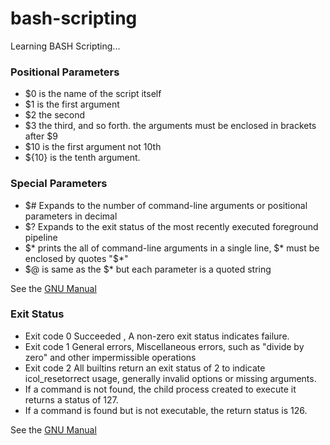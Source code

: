 # bash-scripting

Learning BASH Scripting...

### Positional Parameters

- \$0 is the name of the script itself
- \$1 is the first argument
- \$2 the second
- \$3 the third, and so forth. the arguments must be enclosed in brackets after \$9
- \$10 is the first argument not 10th
- \${10} is the tenth argument.

### Special Parameters

- \$# Expands to the number of command-line arguments or positional parameters in decimal
- \$? Expands to the exit status of the most recently executed foreground pipeline
- \$\* prints the all of command-line arguments in a single line, $* must be enclosed by quotes "$\*"
- $@ is same as the $\* but each parameter is a quoted string

See the [GNU Manual](https://www.gnu.org/software/bash/manual/bashref.html#Special-Parameters)

### Exit Status

- Exit code 0 Succeeded , A non-zero exit status indicates failure.
- Exit code 1 General errors, Miscellaneous errors, such as "divide by zero" and other impermissible operations
- Exit code 2 All builtins return an exit status of 2 to indicate icol_resetorrect usage, generally invalid options or missing arguments.
- If a command is not found, the child process created to execute it returns a status of 127.
- If a command is found but is not executable, the return status is 126.

See the [GNU Manual](https://www.gnu.org/software/bash/manual/bashref.html#Exit-Status)
